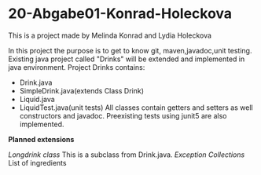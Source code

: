 # 20-Abgabe01-Konrad-Holeckova
This is a project made by Melinda Konrad and Lydia Holeckova

In this project the purpose is to get to know git, maven,javadoc,unit testing.
Existing java project called "Drinks" will be extended and implemented in java environment.
Project Drinks contains:
- Drink.java
- SimpleDrink.java(extends Class Drink)
- Liquid.java
- LiquidTest.java(unit tests)
All classes contain getters and setters as well constructors and javadoc.
Preexisting tests using junit5 are also implemented.

**Planned extensions**

*Longdrink class*
This is a subclass from Drink.java.
*Exception*
*Collections*
List of ingredients
